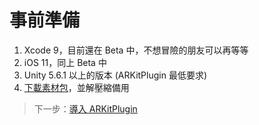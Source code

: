 # 事前準備

1. Xcode 9，目前還在 Beta 中，不想冒險的朋友可以再等等
2. iOS 11，同上 Beta 中
3. Unity 5.6.1 以上的版本 (ARKitPlugin 最低要求)
4. [下載素材包](https://github.com/unity3d-jp/unitychan-crs/archive/master.zip)，並解壓縮備用

> 下一步：[導入 ARKitPlugin](/2.dao-ru-arkitplugin.md)

